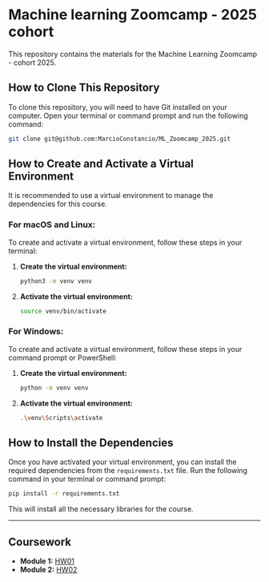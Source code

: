 # Machine learning Zoomcamp - 2025 cohort

This repository contains the materials for the Machine Learning Zoomcamp - cohort 2025.

## How to Clone This Repository

To clone this repository, you will need to have Git installed on your computer. Open your terminal or command prompt and run the following command:

```bash
git clone git@github.com:MarcioConstancio/ML_Zoomcamp_2025.git
```

## How to Create and Activate a Virtual Environment

It is recommended to use a virtual environment to manage the dependencies for this course.

### For macOS and Linux:

To create and activate a virtual environment, follow these steps in your terminal:

1.  **Create the virtual environment:**
    ```bash
    python3 -m venv venv
    ```

2.  **Activate the virtual environment:**
    ```bash
    source venv/bin/activate
    ```

### For Windows:

To create and activate a virtual environment, follow these steps in your command prompt or PowerShell:

1.  **Create the virtual environment:**
    ```bash
    python -m venv venv
    ```

2.  **Activate the virtual environment:**
    ```bash
    .\venv\Scripts\activate
    ```

## How to Install the Dependencies

Once you have activated your virtual environment, you can install the required dependencies from the `requirements.txt` file. Run the following command in your terminal or command prompt:

```bash
pip install -r requirements.txt
```

This will install all the necessary libraries for the course.

---

## Coursework

*   **Module 1:** [HW01](Module01/)
*   **Module 2:** [HW02](Module02/)
